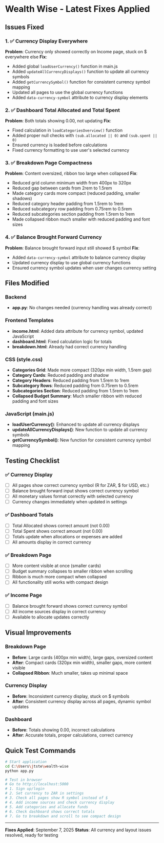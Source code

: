 # Wealth Wise - Latest Fixes Applied

## Issues Fixed

### 1. ✅ Currency Display Everywhere
**Problem**: Currency only showed correctly on Income page, stuck on $ everywhere else
**Fix**: 
- Added global `loadUserCurrency()` function in main.js
- Added `updateAllCurrencyDisplays()` function to update all currency symbols
- Added `getCurrencySymbol()` function for consistent currency symbol mapping
- Updated all pages to use the global currency functions
- Added `data-currency-symbol` attribute to currency display elements

### 2. ✅ Dashboard Total Allocated and Total Spent
**Problem**: Both totals showing 0.00, not updating
**Fix**:
- Fixed calculation in `loadCategoriesOverview()` function
- Added proper null checks with `(sub.allocated || 0)` and `(sub.spent || 0)`
- Ensured currency is loaded before calculations
- Fixed currency formatting to use user's selected currency

### 3. ✅ Breakdown Page Compactness
**Problem**: Content oversized, ribbon too large when collapsed
**Fix**:
- Reduced grid column minimum width from 400px to 320px
- Reduced gap between cards from 2rem to 1.5rem
- Made category cards more compact (reduced padding, smaller shadows)
- Reduced category header padding from 1.5rem to 1rem
- Reduced subcategory row padding from 0.75rem to 0.5rem
- Reduced subcategories section padding from 1.5rem to 1rem
- Made collapsed ribbon much smaller with reduced padding and font sizes

### 4. ✅ Balance Brought Forward Currency
**Problem**: Balance brought forward input still showed $ symbol
**Fix**:
- Added `data-currency-symbol` attribute to balance currency display
- Updated currency display to use global currency functions
- Ensured currency symbol updates when user changes currency setting

## Files Modified

### Backend
- **app.py**: No changes needed (currency handling was already correct)

### Frontend Templates
- **income.html**: Added data attribute for currency symbol, updated JavaScript
- **dashboard.html**: Fixed calculation logic for totals
- **breakdown.html**: Already had correct currency handling

### CSS (style.css)
- **Categories Grid**: Made more compact (320px min width, 1.5rem gap)
- **Category Cards**: Reduced padding and shadow
- **Category Headers**: Reduced padding from 1.5rem to 1rem
- **Subcategory Rows**: Reduced padding from 0.75rem to 0.5rem
- **Subcategories Section**: Reduced padding from 1.5rem to 1rem
- **Collapsed Budget Summary**: Much smaller ribbon with reduced padding and font sizes

### JavaScript (main.js)
- **loadUserCurrency()**: Enhanced to update all currency displays
- **updateAllCurrencyDisplays()**: New function to update all currency symbols
- **getCurrencySymbol()**: New function for consistent currency symbol mapping

## Testing Checklist

### ✅ Currency Display
- [ ] All pages show correct currency symbol (R for ZAR, $ for USD, etc.)
- [ ] Balance brought forward input shows correct currency symbol
- [ ] All monetary values format correctly with selected currency
- [ ] Currency changes immediately when updated in settings

### ✅ Dashboard Totals
- [ ] Total Allocated shows correct amount (not 0.00)
- [ ] Total Spent shows correct amount (not 0.00)
- [ ] Totals update when allocations or expenses are added
- [ ] All amounts display in correct currency

### ✅ Breakdown Page
- [ ] More content visible at once (smaller cards)
- [ ] Budget summary collapses to smaller ribbon when scrolling
- [ ] Ribbon is much more compact when collapsed
- [ ] All functionality still works with compact design

### ✅ Income Page
- [ ] Balance brought forward shows correct currency symbol
- [ ] All income sources display in correct currency
- [ ] Available to allocate updates correctly

## Visual Improvements

### Breakdown Page
- **Before**: Large cards (400px min width), large gaps, oversized content
- **After**: Compact cards (320px min width), smaller gaps, more content visible
- **Collapsed Ribbon**: Much smaller, takes up minimal space

### Currency Display
- **Before**: Inconsistent currency display, stuck on $ symbols
- **After**: Consistent currency display across all pages, dynamic symbol updates

### Dashboard
- **Before**: Totals showing 0.00, incorrect calculations
- **After**: Accurate totals, proper calculations, correct currency

## Quick Test Commands

```bash
# Start application
cd C:\Users\jtste\wealth-wise
python app.py

# Test in browser
# Go to http://localhost:5000
# 1. Sign up/login
# 2. Set currency to ZAR in settings
# 3. Check all pages show R symbol instead of $
# 4. Add income sources and check currency display
# 5. Add categories and allocate funds
# 6. Check dashboard shows correct totals
# 7. Go to breakdown and scroll to see compact design
```

---
**Fixes Applied**: September 7, 2025
**Status**: All currency and layout issues resolved, ready for testing
